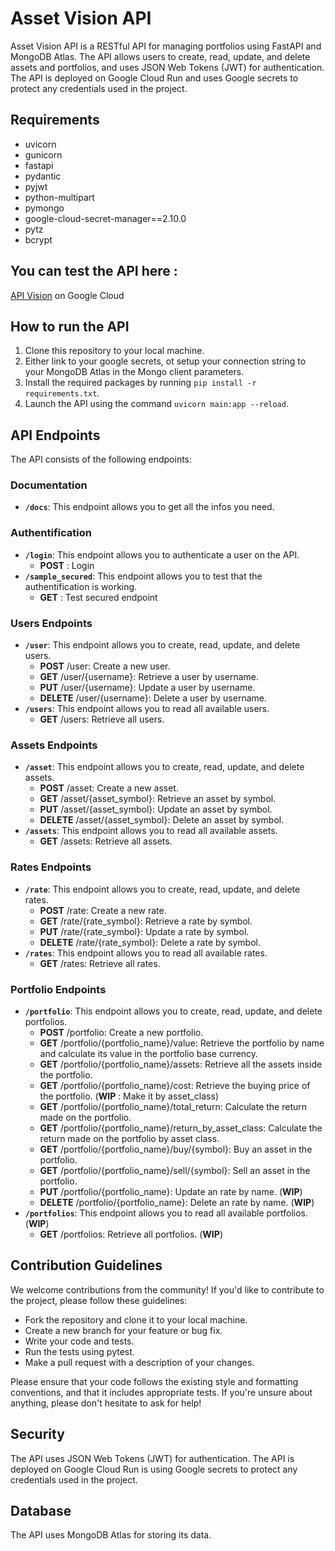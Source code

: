 
# Asset Vision API

Asset Vision API is a RESTful API for managing portfolios using FastAPI and MongoDB Atlas. 
The API allows users to create, read, update, and delete assets and portfolios, and uses JSON Web Tokens (JWT) for authentication. 
The API is deployed on Google Cloud Run and uses Google secrets to protect any credentials used in the project.



## Requirements

-   uvicorn
-   gunicorn
-   fastapi
-   pydantic
-   pyjwt
-   python-multipart
-   pymongo
-   google-cloud-secret-manager==2.10.0
-   pytz
-   bcrypt

## You can test the API here : 

[API Vision](https://asset-vision-api-zznkesfula-oa.a.run.app/) on Google Cloud

## How to run the API

1.  Clone this repository to your local machine.
2.  Either link to your google secrets, ot setup your connection string  to your MongoDB Atlas in the Mongo client parameters.
3.  Install the required packages by running `pip install -r requirements.txt`.
4.  Launch the API using the command `uvicorn main:app --reload`.
    

## API Endpoints
The API consists of the following endpoints:
### Documentation
-  **`/docs`**: This endpoint allows you to get all the infos you need.
### Authentification
-  **`/login`**: This endpoint allows you to authenticate a user on the API.
    - **POST** : Login
-  **`/sample_secured`**: This endpoint allows you to test that the authentification is working.
    - **GET** : Test secured endpoint
### Users Endpoints
-  **`/user`**: This endpoint allows you to create, read, update, and delete users.
    - **POST** /user: Create a new user.
    - **GET** /user/{username}: Retrieve a user by username.
    - **PUT** /user/{username}: Update a user by username.
    - **DELETE** /user/{username}: Delete a user by username.
- **`/users`**: This endpoint allows you to read all available users.
    - **GET** /users: Retrieve all users.
### Assets Endpoints
-  **`/asset`**: This endpoint allows you to create, read, update, and delete assets.
    - **POST** /asset: Create a new asset.
    - **GET** /asset/{asset_symbol}: Retrieve an asset by symbol.
    - **PUT** /asset/{asset_symbol}: Update an asset by symbol.
    - **DELETE** /asset/{asset_symbol}: Delete an asset by symbol.
- **`/assets`**: This endpoint allows you to read all available assets.
    - **GET** /assets: Retrieve all assets.
### Rates Endpoints
-  **`/rate`**: This endpoint allows you to create, read, update, and delete rates.
    - **POST** /rate: Create a new rate.
    - **GET** /rate/{rate_symbol}: Retrieve a rate by symbol.
    - **PUT** /rate/{rate_symbol}: Update a rate by symbol.
    - **DELETE** /rate/{rate_symbol}: Delete a rate by symbol.
- **`/rates`**: This endpoint allows you to read all available rates.
    - **GET** /rates: Retrieve all rates.
### Portfolio Endpoints
-  **`/portfolio`**: This endpoint allows you to create, read, update, and delete portfolios.
    - **POST** /portfolio: Create a new portfolio.
    - **GET** /portfolio/{portfolio_name}/value: Retrieve the portfolio by name and calculate its value in the portfolio base currency. 
    - **GET** /portfolio/{portfolio_name}/assets: Retrieve all the assets inside the portfolio. 
    - **GET** /portfolio/{portfolio_name}/cost: Retrieve the buying price of the portfolio. (**WIP** : Make it by asset_class)
    - **GET** /portfolio/{portfolio_name}/total_return: Calculate the return made on the portfolio.
    - **GET** /portfolio/{portfolio_name}/return_by_asset_class: Calculate the return made on the portfolio by asset class.
    - **GET** /portfolio/{portfolio_name}/buy/{symbol}: Buy an asset in the portfolio. 
    - **GET** /portfolio/{portfolio_name}/sell/{symbol}: Sell an asset in the portfolio.
    - **PUT** /portfolio/{portfolio_name}: Update an rate by name. (**WIP**)
    - **DELETE** /portfolio/{portfolio_name}: Delete an rate by name. (**WIP**)
- **`/portfolios`**: This endpoint allows you to read all available portfolios. (**WIP**)
    - **GET** /portfolios: Retrieve all portfolios. (**WIP**)

## Contribution Guidelines
We welcome contributions from the community! If you'd like to contribute to the project, please follow these guidelines:

-   Fork the repository and clone it to your local machine.
-   Create a new branch for your feature or bug fix.
-   Write your code and tests.
-   Run the tests using pytest.
-   Make a pull request with a description of your changes.

Please ensure that your code follows the existing style and formatting conventions, and that it includes appropriate tests. If you're unsure about anything, please don't hesitate to ask for help!

## Security

The API uses JSON Web Tokens (JWT) for authentication.
The API is deployed on Google Cloud Run is using Google secrets to protect any credentials used in the project.

## Database

The API uses MongoDB Atlas for storing its data.